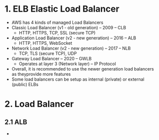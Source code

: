 # 1. ELB Elastic Load Balancer
- AWS has 4 kinds of managed Load Balancers
- Classic Load Balancer (v1 - old generation) – 2009 – CLB
  - HTTP, HTTPS, TCP, SSL (secure TCP)
- Application Load Balancer (v2 - new generation) – 2016 – ALB
  - HTTP, HTTPS, WebSocket
- Network Load Balancer (v2 - new generation) – 2017 – NLB
  - TCP, TLS (secure TCP), UDP
- Gateway Load Balancer – 2020 – GWLB
  - Operates at layer 3 (Network layer) – IP Protocol
- Overall, it is recommended to use the newer generation load balancers as theyprovide more features
- Some load balancers can be setup as internal (private) or external (public) ELBs

# 2. Load Balancer
## 2.1 ALB
- 

